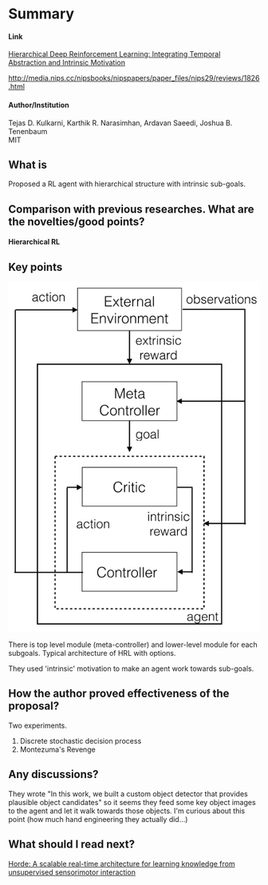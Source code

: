 # Summary

#### Link

[Hierarchical Deep Reinforcement Learning: Integrating Temporal Abstraction and Intrinsic Motivation](https://arxiv.org/abs/1604.06057)

http://media.nips.cc/nipsbooks/nipspapers/paper_files/nips29/reviews/1826.html

#### Author/Institution

Tejas D. Kulkarni, Karthik R. Narasimhan, Ardavan Saeedi, Joshua B. Tenenbaum  
MIT

## What is 

Proposed a RL agent with hierarchical structure with intrinsic sub-goals.

## Comparison with previous researches. What are the novelties/good points?

#### Hierarchical RL



## Key points

![Overview](img/Kulkarni_etal_overview.png)

There is top level module (meta-controller) and lower-level module for each subgoals. Typical architecture of HRL with options.

They used 'intrinsic' motivation to make an agent work towards sub-goals.


## How the author proved effectiveness of the proposal?

Two experiments.

1. Discrete stochastic decision process
2. Montezuma's Revenge

## Any discussions?

They wrote "In this work, we built a custom object detector that provides plausible object candidates" so it seems they feed some key object images to the agent and let it walk towards those objects. I'm curious about this point (how much hand engineering they actually did...)

## What should I read next?

[Horde: A scalable real-time architecture for learning knowledge from unsupervised sensorimotor interaction](https://dl.acm.org/citation.cfm?id=2031726)
